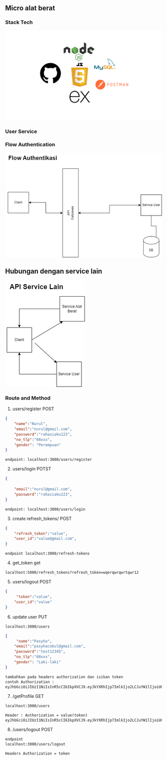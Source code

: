 ## Micro alat berat
### Stack Tech
![Alur aplikasi](stack_tech.png)
### User Service
### Flow Authentication
![Alur aplikasi](flow_auth.png)
## Hubungan dengan service lain
![Alur aplikasi](komunikasi_api_user.png)
### Route and Method
1. users/register POST
```json
{
    "name":"Nurul",
    "email":"nurul@gmail.com",
    "password":"rahasiaku123",
    "no_tlp":"08xxx",
    "gender": "Perempuan"
}
```
```
endpoint: localhost:3000/users/register
```
2. users/login POTST
```json
{
    
    "email":"nurul@gmail.com",
    "password":"rahasiaku123",
}
```
```
endpoint: localhost:3000/users/login
```
3. create refresh_tokens/  POST
```json
{
    "refresh_token":"value",
    "user_id":"value@gmail.com",
}
```
```
endpoint localhost:3000/refresh-tokens
```
4. get_token get
```
localhost:5000/refresh_tokens?refresh_token=wqerqwrqwrtqwr12
```
5. users/logout POST
```json
{
     "token":"value",
    "user_id":"value"
}
```
6. update user PUT
```endpoint
localhost:3000/users
```
```json
{
     "name":"Pasyha",
    "email":"pasyhacobul@gmail.com",
    "password":"test12345",
    "no_tlp":"08xxx",
    "gender": "Laki-laki"
}
```
```
tambahkan pada headers authorization dan isikan token
contoh Authorization : eyJhbGciOiJIUzI1NiIsInR5cCI6IkpXVCJ9.eyJkYXRhIjp7ImlkIjo2LCJuYW1lIjoiUGFzeWhhIiwiZ2VuZGVyIjoiR2F5Iiwibm9fdGxwIjoiMDh4eHgiLCJlbWFpbCI6InBhc3loYWNvYnVsQGdtYWlsLmNvbSIsInJvbGUiOiJjdXN0b21lciJ9LCJpYXQiOjE2NjY2MjYxMDEsImV4cCI6MTY2NjYyNjQwMX0.DSyFY6_NbAfkgTbXwJYCGZla525ayC16kHgvZoJ4vBk
```

7. /getProfile GET
```endpoint
localhost:3000/users
```
```
Header : Authorization = value(token) eyJhbGciOiJIUzI1NiIsInR5cCI6IkpXVCJ9.eyJkYXRhIjp7ImlkIjo2LCJuYW1lIjoiUGFzeWhhIiwiZ2VuZGVyIjoiR2F5Iiwibm9fdGxwIjoiMDh4eHgiLCJlbWFpbCI6InBhc3loYWNvYnVsQGdtYWlsLmNvbSIsInJvbGUiOiJjdXN0b21lciJ9LCJpYXQiOjE2NjY2MzIwNTEsImV4cCI6MTY2NjYzMjM1MX0.fE0_n5nvu_Tp38PZysSo7pp_VVpUtOmmoNBkeIfDWPg
```
8. /users/logout POST
```
endpoint
localhost:3000/users/logout
```
```
Headers Authorization = token
```
